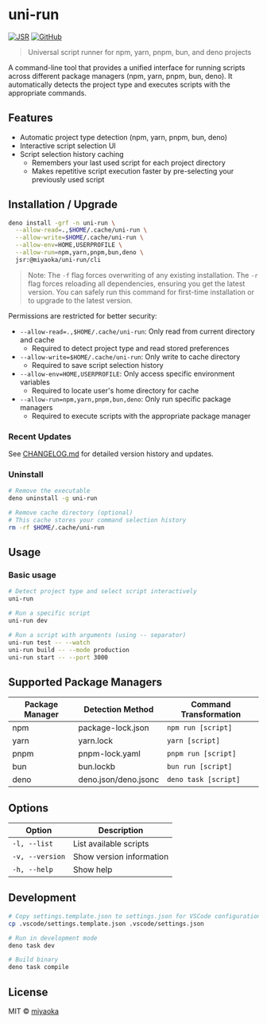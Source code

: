 # uni-run

[![JSR](https://jsr.io/badges/@miyaoka/uni-run)](https://jsr.io/@miyaoka/uni-run)
[![GitHub](https://img.shields.io/github/license/miyaoka/uni-run)](https://github.com/miyaoka/uni-run/blob/main/LICENSE)

> Universal script runner for npm, yarn, pnpm, bun, and deno projects

A command-line tool that provides a unified interface for running scripts across different package
managers (npm, yarn, pnpm, bun, deno). It automatically detects the project type and executes
scripts with the appropriate commands.

## Features

- Automatic project type detection (npm, yarn, pnpm, bun, deno)
- Interactive script selection UI
- Script selection history caching
  - Remembers your last used script for each project directory
  - Makes repetitive script execution faster by pre-selecting your previously used script

## Installation / Upgrade

```bash
deno install -grf -n uni-run \
  --allow-read=.,$HOME/.cache/uni-run \
  --allow-write=$HOME/.cache/uni-run \
  --allow-env=HOME,USERPROFILE \
  --allow-run=npm,yarn,pnpm,bun,deno \
  jsr:@miyaoka/uni-run/cli
```

> Note: The `-f` flag forces overwriting of any existing installation. The `-r` flag forces
> reloading all dependencies, ensuring you get the latest version. You can safely run this command
> for first-time installation or to upgrade to the latest version.

Permissions are restricted for better security:

- `--allow-read=.,$HOME/.cache/uni-run`: Only read from current directory and cache
  - Required to detect project type and read stored preferences
- `--allow-write=$HOME/.cache/uni-run`: Only write to cache directory
  - Required to save script selection history
- `--allow-env=HOME,USERPROFILE`: Only access specific environment variables
  - Required to locate user's home directory for cache
- `--allow-run=npm,yarn,pnpm,bun,deno`: Only run specific package managers
  - Required to execute scripts with the appropriate package manager

### Recent Updates

See [CHANGELOG.md](./CHANGELOG.md) for detailed version history and updates.

### Uninstall

```bash
# Remove the executable
deno uninstall -g uni-run

# Remove cache directory (optional)
# This cache stores your command selection history
rm -rf $HOME/.cache/uni-run
```

## Usage

### Basic usage

```bash
# Detect project type and select script interactively
uni-run

# Run a specific script
uni-run dev

# Run a script with arguments (using -- separator)
uni-run test -- --watch
uni-run build -- --mode production
uni-run start -- --port 3000
```

## Supported Package Managers

| Package Manager | Detection Method     | Command Transformation |
| --------------- | -------------------- | ---------------------- |
| npm             | package-lock.json    | `npm run [script]`     |
| yarn            | yarn.lock            | `yarn [script]`        |
| pnpm            | pnpm-lock.yaml       | `pnpm run [script]`    |
| bun             | bun.lockb            | `bun run [script]`     |
| deno            | deno.json/deno.jsonc | `deno task [script]`   |

## Options

| Option          | Description              |
| --------------- | ------------------------ |
| `-l, --list`    | List available scripts   |
| `-v, --version` | Show version information |
| `-h, --help`    | Show help                |

## Development

```bash
# Copy settings.template.json to settings.json for VSCode configuration
cp .vscode/settings.template.json .vscode/settings.json

# Run in development mode
deno task dev

# Build binary
deno task compile
```

## License

MIT © [miyaoka](https://github.com/miyaoka)
